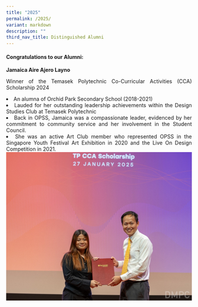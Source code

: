 ```yaml
---
title: "2025"
permalink: /2025/
variant: markdown
description: ""
third_nav_title: Distinguished Alumni
---
```

<div align="justify">

<h4>Congratulations to our Alumni:</h4>
	
<p><strong>Jamaica Aire Ajero Layno</strong></p>
<p>Winner of the Temasek Polytechnic Co-Curricular Activities (CCA) Scholarship 2024</p>

<li>An alumna of Orchid Park Secondary School (2018-2021)</li>
<li>Lauded for her outstanding leadership achievements within the Design Studies Club at Temasek Polytechnic</li>
<li>Back in OPSS, Jamaica was a compassionate leader, evidenced by her commitment to community service and her involvement in the Student Council.</li>
<li>She was an active Art Club member who represented OPSS in the Singapore Youth Festival Art Exhibition in 2020 and the Live On Design Competition in 2021.</li>
	
<img src="/images/Achievements/Alumni/Jamaica.jpg">

	
	
</div>